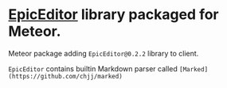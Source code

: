 [EpicEditor](http://epiceditor.com/) library packaged for Meteor.
=================

Meteor package adding `EpicEditor@0.2.2` library to client.

`EpicEditor` contains builtin Markdown parser called `[Marked](https://github.com/chjj/marked)`